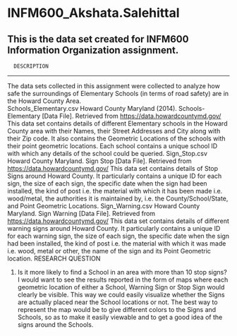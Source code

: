 # INFM600_Akshata.Salehittal

This is the data set created for INFM600 Information Organization assignment.
-----------------------
      DESCRIPTION
-----------------------
The data sets collected in this assignment were collected to analyze how safe the surroundings of Elementary Schools (in terms of road safety) are in the Howard County Area.   
Schools_Elementary.csv
Howard County Maryland (2014). Schools-Elementary [Data File]. Retrieved from https://data.howardcountymd.gov/
This data set contains details of different Elementary schools in the Howard County area with their Names, their Street Addresses and City along with their Zip code. It also contains the Geometric Locations of the schools with their point geometric locations. Each school contains a unique school ID with which any details of the school could be queried. 
Sign_Stop.csv
Howard County Maryland. Sign Stop [Data File]. Retrieved from https://data.howardcountymd.gov/
This data set contains details of Stop Signs around Howard County. It particularly contains a unique ID for each sign, the size of each sign, the specific date when the sign had been installed, the kind of post i.e. the material with which it has been made i.e. wood/metal, the authorities it is maintained by, i.e. the County/School/State, and Point Geometric Locations.
Sign_Warning.csv
Howard County Maryland. Sign Warning [Data File]. Retrieved from https://data.howardcountymd.gov/
This data set contains details of different warning signs around Howard County. It particularly contains a unique ID for each warning sign, the size of each sign, the specific date when the sign had been installed, the kind of post i.e. the material with which it was made i.e. wood, metal or other, the name of the sign and its Point Geometric location.
 RESEARCH QUESTION
1.	Is it more likely to find a School in an area with more than 10 stop signs?
I would want to see the results reported in the form of maps where each geometric location of either a School, Warning Sign or Stop Sign would clearly be visible. This way we could easily visualize whether the Signs are actually placed near the School locations or not.
The best way to represent the map would be to give different colors to the Signs and Schools, so as to make it easily viewable and to get a good idea of the signs around the Schools.


